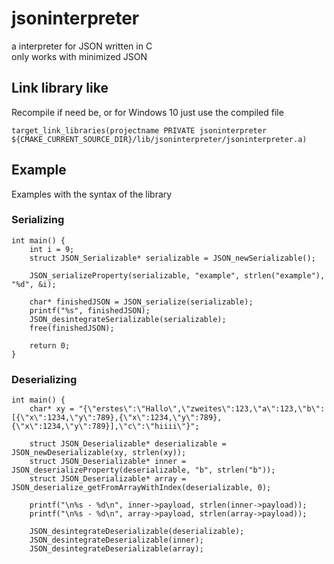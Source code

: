 # jsoninterpreter
a interpreter for JSON written in C <br>
only works with minimized JSON

## Link library like
Recompile if need be, or for Windows 10 just use the compiled file

```
target_link_libraries(projectname PRIVATE jsoninterpreter ${CMAKE_CURRENT_SOURCE_DIR}/lib/jsoninterpreter/jsoninterpreter.a)
```

## Example
Examples with the syntax of the library
### Serializing
```
int main() {
    int i = 9;
    struct JSON_Serializable* serializable = JSON_newSerializable();

    JSON_serializeProperty(serializable, "example", strlen("example"), "%d", &i);

    char* finishedJSON = JSON_serialize(serializable);
    printf("%s", finishedJSON);
    JSON_desintegrateSerializable(serializable);
    free(finishedJSON);

    return 0;
}
```
### Deserializing
```
int main() {
    char* xy = "{\"erstes\":\"Hallo\",\"zweites\":123,\"a\":123,\"b\":[{\"x\":1234,\"y\":789},{\"x\":1234,\"y\":789},{\"x\":1234,\"y\":789}],\"c\":\"hiiii\"}";

    struct JSON_Deserializable* deserializable = JSON_newDeserializable(xy, strlen(xy));
    struct JSON_Deserializable* inner = JSON_deserializeProperty(deserializable, "b", strlen("b"));
    struct JSON_Deserializable* array = JSON_deserialize_getFromArrayWithIndex(deserializable, 0);

    printf("\n%s - %d\n", inner->payload, strlen(inner->payload));
    printf("\n%s - %d\n", array->payload, strlen(array->payload));

    JSON_desintegrateDeserializable(deserializable);
    JSON_desintegrateDeserializable(inner);
    JSON_desintegrateDeserializable(array);
```
